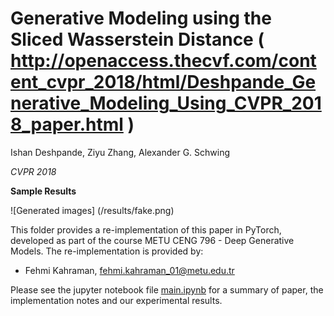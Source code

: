 # Generative Modeling using the Sliced Wasserstein Distance ( http://openaccess.thecvf.com/content_cvpr_2018/html/Deshpande_Generative_Modeling_Using_CVPR_2018_paper.html )

Ishan Deshpande, Ziyu Zhang, Alexander G. Schwing

*CVPR 2018*

**Sample Results**

![Generated images] (/results/fake.png)

This folder provides a re-implementation of this paper in PyTorch, developed as part of the course METU CENG 796 - Deep Generative Models. The re-implementation is provided by:

* Fehmi Kahraman, fehmi.kahraman_01@metu.edu.tr 


Please see the jupyter notebook file [main.ipynb](main.ipynb) for a summary of paper, the implementation notes and our experimental results.
